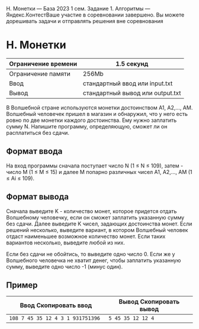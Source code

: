  H. Монетки — База 2023 1 сем. Задание 1\. Алгоритмы — Яндекс.КонтестВаше участие в соревновании завершено. Вы можете дорешивать задачи и отправлять решения вне соревнования



H. Монетки
==========




| Ограничение времени | 1\.5 секунд |
| --- | --- |
| Ограничение памяти | 256Mb |
| Ввод | стандартный ввод или input.txt |
| Вывод | стандартный вывод или output.txt |





В Волшебной стране используются монетки достоинством A1, A2,..., AM. Волшебный человечек пришел в магазин и обнаружил, что у него есть ровно по две монетки каждого достоинства. Ему нужно заплатить
 сумму N. Напишите программу, определяющую, сможет ли он расплатиться без сдачи.
 


Формат ввода
------------



На вход программы сначала поступает число N (1 ≤ N ≤ 109), затем \- число M (1 ≤ M ≤ 15) и далее M попарно различных чисел A1, A2,..., AM (1 ≤ Ai ≤ 109).
 


Формат вывода
-------------



Сначала выведите K \- количество монет, которое придется отдать Волшебному человечку, если он сможет заплатить указанную сумму без сдачи. Далее
 выведите K чисел, задающих достоинства монет. Если решений несколько, выведите вариант, в котором Волшебный человек отдаст
 наименьшее возможное количество монет. Если таких вариантов несколько, выведите любой из них.
 

Если без сдачи не обойтись, то выведите одно число 0\. Если же у Волшебного человечка не хватит денег, чтобы заплатить указанную
 сумму, выведите одно число \-1 (минус один). 
 



Пример
------




| Ввод Скопировать ввод | Вывод Скопировать вывод |
| --- | --- |
| ``` 108 7 45 35 12 4 3 1 931751396  ``` | ``` 5 45 35 12 12 4   ``` |


